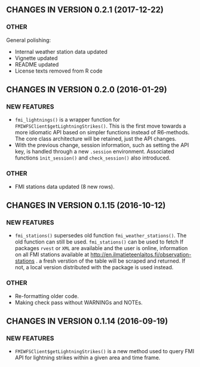 ## CHANGES IN VERSION 0.2.1 (2017-12-22)

### OTHER

General polishing:

+ Internal weather station data updated
+ Vignette updated
+ README updated
+ License texts removed from R code

## CHANGES IN VERSION 0.2.0 (2016-01-29)

### NEW FEATURES

+ `fmi_lightnings()` is a wrapper function for 
`FMIWFSClient$getLightningStrikes()`. This is the first move towards a more
idiomatic API based on simpler functions instead of R6-methods. The core class
architecture will be retained, just the API changes.
+ With the previous change, session information, such as setting the API key,
is handled through a new `.session` environment. Associated functions 
`ìnit_session()` and `check_session()` also introduced.

### OTHER

+ FMI stations data updated (8 new rows).

## CHANGES IN VERSION 0.1.15 (2016-10-12)

### NEW FEATURES

+ `fmi_stations()` supersedes old function `fmi_weather_stations()`. The
old function can still be used. `fmi_stations()` can be used to fetch
If packages `rvest` or `XML` are available and the user is online, 
information on all FMI stations available at http://en.ilmatieteenlaitos.fi/observation-stations .
a fresh verstion of the table will be scraped and returned. If not,
a local version distributed with the package is used instead. 

### OTHER

+ Re-formatting older code.
+ Making check pass without WARNINGs and NOTEs.

## CHANGES IN VERSION 0.1.14 (2016-09-19)

### NEW FEATURES

+ `FMIWFSClient$getLightningStrikes()` is a new method used to query FMI API 
for lightning strikes within a given area and time frame.
